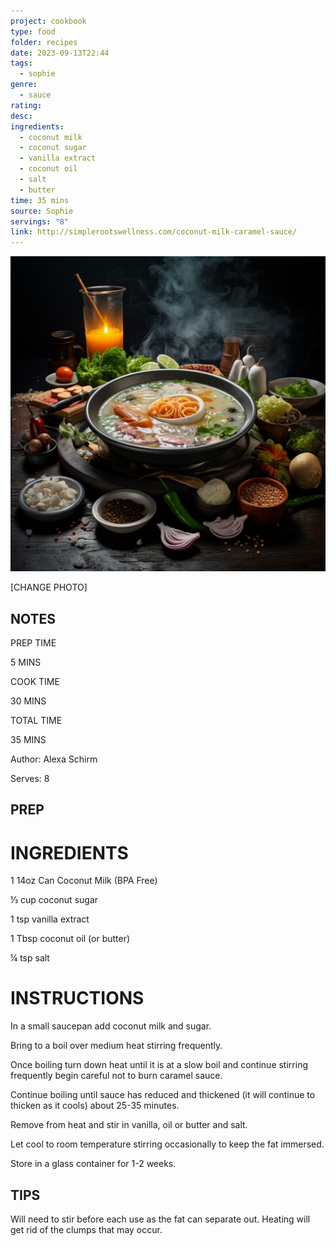 ```yaml
---
project: cookbook
type: food
folder: recipes
date: 2023-09-13T22:44
tags:
  - sophie
genre:
  - sauce
rating: 
desc: 
ingredients:
  - coconut milk
  - coconut sugar
  - vanilla extract
  - coconut oil
  - salt
  - butter
time: 35 mins
source: Sophie
servings: "8"
link: http://simplerootswellness.com/coconut-milk-caramel-sauce/
---
```


![IMAGE](_default.png)


[CHANGE PHOTO]


## NOTES

PREP TIME

5 MINS

COOK TIME

30 MINS

TOTAL TIME

35 MINS

Author: Alexa Schirm

Serves: 8




## PREP


# INGREDIENTS

1 14oz Can Coconut Milk (BPA Free)

⅓ cup coconut sugar

1 tsp vanilla extract

1 Tbsp coconut oil (or butter)

¼ tsp salt



# INSTRUCTIONS

In a small saucepan add coconut milk and sugar.

Bring to a boil over medium heat stirring frequently.

Once boiling turn down heat until it is at a slow boil and continue stirring frequently begin careful not to burn caramel sauce.

Continue boiling until sauce has reduced and thickened (it will continue to thicken as it cools) about 25-35 minutes.

Remove from heat and stir in vanilla, oil or butter and salt.

Let cool to room temperature stirring occasionally to keep the fat immersed.

Store in a glass container for 1-2 weeks.



## TIPS

Will need to stir before each use as the fat can separate out. Heating will get rid of the clumps that may occur.




